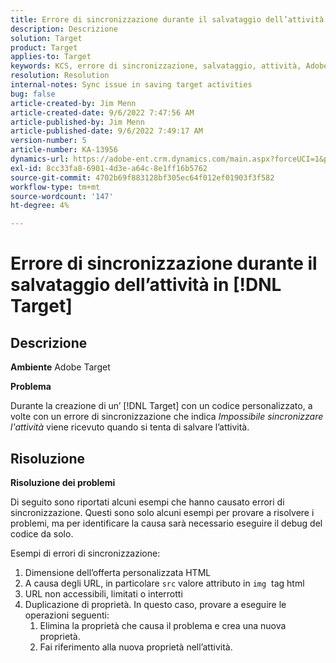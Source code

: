 ```yaml
---
title: Errore di sincronizzazione durante il salvataggio dell’attività in [!DNL Target]
description: Descrizione
solution: Target
product: Target
applies-to: Target
keywords: KCS, errore di sincronizzazione, salvataggio, attività, Adobe Target, risoluzione dei problemi
resolution: Resolution
internal-notes: Sync issue in saving target activities
bug: false
article-created-by: Jim Menn
article-created-date: 9/6/2022 7:47:56 AM
article-published-by: Jim Menn
article-published-date: 9/6/2022 7:49:17 AM
version-number: 5
article-number: KA-13956
dynamics-url: https://adobe-ent.crm.dynamics.com/main.aspx?forceUCI=1&pagetype=entityrecord&etn=knowledgearticle&id=e765de36-b82d-ed11-9db1-0022480866ad
exl-id: 8cc33fa8-6901-4d3e-a64c-8e1ff16b5762
source-git-commit: 4702b69f883128bf305ec64f012ef01903f3f582
workflow-type: tm+mt
source-wordcount: '147'
ht-degree: 4%

---
```


# Errore di sincronizzazione durante il salvataggio dell’attività in [!DNL Target]

## Descrizione


<b>Ambiente</b>
Adobe Target

<b>Problema</b>

Durante la creazione di un’ [!DNL Target] con un codice personalizzato, a volte con un errore di sincronizzazione che indica *Impossibile sincronizzare l&#39;attività* viene ricevuto quando si tenta di salvare l’attività.


## Risoluzione


<b>Risoluzione dei problemi</b>

Di seguito sono riportati alcuni esempi che hanno causato errori di sincronizzazione.
Questi sono solo alcuni esempi per provare a risolvere i problemi, ma per identificare la causa sarà necessario eseguire il debug del codice da solo.

Esempi di errori di sincronizzazione:

1. Dimensione dell’offerta personalizzata HTML
2. A causa degli URL, in particolare `src` valore attributo in `img`  tag html
3. URL non accessibili, limitati o interrotti
4. Duplicazione di proprietà. In questo caso, provare a eseguire le operazioni seguenti:
   1. Elimina la proprietà che causa il problema e crea una nuova proprietà.
   2. Fai riferimento alla nuova proprietà nell’attività.
